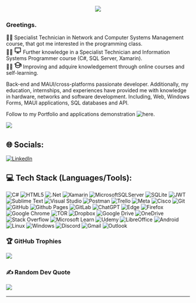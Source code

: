 <p align="center">
  <img src="https://media1.tenor.com/m/zn8iyusePtgAAAAd/joy.gif">
</p>

### Greetings. <br/>
<!--
**Brunha/brunha** is a ✨ _special_ ✨ repository because its `README.md` (this file) appears on your GitHub profile.

Here are some ideas to get you started:

- 🔭 I’m currently working on ...
- 🌱 I’m currently learning ...
- 👯 I’m looking to collaborate on ...
- 🤔 I’m looking for help with ...
- 💬 Ask me about ...
- 📫 How to reach me: ...
- 😄 Pronouns: ...
- ⚡ Fun fact: ...
-->

:technologist: Specialist Technician in Network and Computer Systems Management course, that got me interested in the programming class. </br>
:man_technologist:
<img src="https://raw.githubusercontent.com/Brunha/Portfolio/5d5873be0ee5ebb37c28850c76c68166546fcdae/icons/computer-line.svg" height="20" width="20" /> Further knowledge in a Specialist Technician and Information Systems Programmer course (C#, SQL Server, Xamarin). </br>
:man_student:
<img src="https://raw.githubusercontent.com/Brunha/Portfolio/5d5873be0ee5ebb37c28850c76c68166546fcdae/icons/graduation-cap-line.svg" height="20" width="20" /> Improving and adquire knowledgement through online courses and self-learning. </br>


  Back-end and MAUI/cross-platforms passionate developer. 
  Additionally, my education, internships, and experiences have provided me with knowledge in hardware, networks and software development. Including, Web, Windows Forms, MAUI applications, SQL databases and API. </br>

Follow to my Portfolio and applications demonstration ![here](https://github.com/Brunha/Portfolio).

<!--
<p align="center"> <img src="https://komarev.com/ghpvc/?username=brunha&label=Profile%20views&color=0e75b6&style=flat" alt="brunha" /> </p>
-->
[![](https://visitcount.itsvg.in/api?id=brunha&icon=5&color=12)](https://visitcount.itsvg.in)

<!--
<h3 align="left">Connect with me: </h3>
<p align="left">
<a href="https://linkedin.com/in/brunomourinha" target="blank"><img align="center" src="https://raw.githubusercontent.com/rahuldkjain/github-profile-readme-generator/master/src/images/icons/Social/linked-in-alt.svg" alt="brunomourinha" height="30" width="40" /></a>
</p>
-->

## 🌐 Socials:
[![LinkedIn](https://img.shields.io/badge/LinkedIn-%230077B5.svg?logo=linkedin&logoColor=white)](https://pt.linkedin.com/in/bruno-mourinha-745690173?trk=public_profile_samename-profile)

## 💻 Tech Stack (Languages/Tools):
![C#](https://img.shields.io/badge/c%23-%23239120.svg?style=plastic&logo=csharp&logoColor=white)
![HTML5](https://img.shields.io/badge/html5-%23E34F26.svg?style=plastic&logo=html5&logoColor=white)
![.Net](https://img.shields.io/badge/.NET-5C2D91?style=plastic&logo=.net&logoColor=white) 
![Xamarin](https://img.shields.io/badge/Xamarin-3199DC?style=plastic&logo=xamarin&logoColor=white)
![MicrosoftSQLServer](https://img.shields.io/badge/Microsoft%20SQL%20Server-CC2927?style=plastic&logo=microsoft%20sql%20server&logoColor=white) 
![SQLite](https://img.shields.io/badge/sqlite-%2307405e.svg?style=plastic&logo=sqlite&logoColor=white)
![JWT](https://img.shields.io/badge/JWT-black?style=plastic&logo=JSON%20web%20tokens) 
![Sublime Text](https://img.shields.io/badge/sublime_text-%23575757.svg?style=plastic&logo=sublime-text&logoColor=important)
![Visual Studio](https://img.shields.io/badge/Visual%20Studio-5C2D91.svg?style=plastic&logo=visual-studio&logoColor=white)
![Postman](https://img.shields.io/badge/Postman-FF6C37?style=plastic&logo=postman&logoColor=white) 
![Trello](https://img.shields.io/badge/Trello-%23026AA7.svg?style=plastic&logo=Trello&logoColor=white) 
![Meta](https://img.shields.io/badge/Meta-%230467DF.svg?style=plastic&logo=Meta&logoColor=white) 
![Cisco](https://img.shields.io/badge/cisco-%23049fd9.svg?style=plastic&logo=cisco&logoColor=black) 
![Git](https://img.shields.io/badge/git-%23F05033.svg?style=plastic&logo=git&logoColor=white) 
![GitHub](https://img.shields.io/badge/github-%23121011.svg?style=plastic&logo=github&logoColor=white)
![Github Pages](https://img.shields.io/badge/github%20pages-121013?style=plastic&logo=github&logoColor=white)
![GitLab](https://img.shields.io/badge/gitlab-%23181717.svg?style=plastic&logo=gitlab&logoColor=white)
![ChatGPT](https://img.shields.io/badge/chatGPT-74aa9c?style=plastic&logo=openai&logoColor=white)
![Edge](https://img.shields.io/badge/Edge-0078D7?style=plastic&logo=Microsoft-edge&logoColor=white)
![Firefox](https://img.shields.io/badge/Firefox-FF7139?style=plastic&logo=Firefox-Browser&logoColor=white)
![Google Chrome](https://img.shields.io/badge/Google%20Chrome-4285F4?style=plastic&logo=GoogleChrome&logoColor=white)
![TOR](https://img.shields.io/badge/tor-%237E4798.svg?style=plastic&logo=tor-project&logoColor=white) 
![Dropbox](https://img.shields.io/badge/Dropbox-%233B4D98.svg?style=plastic&logo=Dropbox&logoColor=white)
![Google Drive](https://img.shields.io/badge/Google%20Drive-4285F4?style=plastic&logo=googledrive&logoColor=white)
![OneDrive](https://img.shields.io/badge/OneDrive-0078D4.svg?style=plastic&logo=microsoftonedrive&logoColor=white)
![Stack Overflow](https://img.shields.io/badge/-Stackoverflow-FE7A16?style=plastic&logo=stack-overflow&logoColor=white)
![Microsoft Learn](https://img.shields.io/badge/Microsoft_Learn-258ffa?style=plastic&logo=microsoft&logoColor=white)
![Udemy](https://img.shields.io/badge/Udemy-A435F0?style=plastic&logo=Udemy&logoColor=white)
![LibreOffice](https://img.shields.io/badge/LibreOffice-%2318A303?style=plastic&logo=LibreOffice&logoColor=white)
![Android](https://img.shields.io/badge/Android-3DDC84?style=plastic&logo=android&logoColor=white)
![Linux](https://img.shields.io/badge/Linux-FCC624?style=plastic&logo=linux&logoColor=black)
![Windows](https://img.shields.io/badge/Windows-0078D6?style=plastic&logo=windows&logoColor=white)
![Discord](https://img.shields.io/badge/Discord-%235865F2.svg?style=plastic&logo=discord&logoColor=white)
![Gmail](https://img.shields.io/badge/Gmail-D14836?style=plastic&logo=gmail&logoColor=white)
![Outlook](https://img.shields.io/badge/Microsoft_Outlook-0078D4?style=plastic&logo=microsoft-outlook&logoColor=white)

<!--
<h3 align="left">Languages and Tools:</h3>
<p align="left"> 
  <a href="https://www.w3schools.com/cs/" target="_blank" rel="noreferrer"> 
    <img src="https://raw.githubusercontent.com/devicons/devicon/master/icons/csharp/csharp-original.svg" alt="csharp" width="40" height="40"/> 
  </a> 
  <a href="https://dotnet.microsoft.com/" target="_blank" rel="noreferrer"> 
    <img src="https://raw.githubusercontent.com/devicons/devicon/master/icons/dot-net/dot-net-original-wordmark.svg" alt="dotnet" width="40" height="40"/> 
  </a> 
  <a href="https://git-scm.com/" target="_blank" rel="noreferrer"> 
    <img src="https://www.vectorlogo.zone/logos/git-scm/git-scm-icon.svg" alt="git" width="40" height="40"/> 
  </a> 
  <a href="https://www.w3.org/html/" target="_blank" rel="noreferrer">
    <img src="https://raw.githubusercontent.com/devicons/devicon/master/icons/html5/html5-original-wordmark.svg" alt="html5" width="40" height="40"/> 
  </a> 
  <a href="https://www.linux.org/" target="_blank" rel="noreferrer"> 
    <img src="https://raw.githubusercontent.com/devicons/devicon/master/icons/linux/linux-original.svg" alt="linux" width="40" height="40"/> 
  </a> 
  <a href="https://www.oracle.com/" target="_blank" rel="noreferrer"> 
    <img src="https://raw.githubusercontent.com/devicons/devicon/master/icons/oracle/oracle-original.svg" alt="oracle" width="40" height="40"/> 
  </a> 
  <a href="https://postman.com" target="_blank" rel="noreferrer"> 
    <img src="https://www.vectorlogo.zone/logos/getpostman/getpostman-icon.svg" alt="postman" width="40" height="40"/> 
  </a> 
  <a href="https://reactjs.org/" target="_blank" rel="noreferrer"> 
    <img src="https://raw.githubusercontent.com/devicons/devicon/master/icons/react/react-original-wordmark.svg" alt="react" width="40" height="40"/> 
  </a> 
  <a href="https://www.sqlite.org/" target="_blank" rel="noreferrer"> 
    <img src="https://www.vectorlogo.zone/logos/sqlite/sqlite-icon.svg" alt="sqlite" width="40" height="40"/> 
  </a> 
  <a href="https://dotnet.microsoft.com/apps/xamarin" target="_blank" rel="noreferrer"> 
    <img src="https://raw.githubusercontent.com/detain/svg-logos/780f25886640cef088af994181646db2f6b1a3f8/svg/xamarin.svg" alt="xamarin" width="40" height="40"/> 
  </a> 
</p>
-->

<!--
### 📊 GitHub Stats:
![](https://github-readme-stats.vercel.app/api?username=brunha&theme=catppuccin_latte&hide_border=true&include_all_commits=true&count_private=true)<br/>
![](https://github-readme-streak-stats.herokuapp.com/?user=brunha&theme=catppuccin_latte&hide_border=true)<br/>
![](https://github-readme-stats.vercel.app/api/top-langs/?username=brunha&theme=catppuccin_latte&hide_border=true&include_all_commits=true&count_private=true&layout=compact)
-->

<!--
<p><img align="left" src="https://github-readme-stats.vercel.app/api/top-langs?username=brunha&show_icons=true&locale=en&layout=compact" alt="brunha" /></p>

<p>&nbsp;<img align="center" src="https://github-readme-stats.vercel.app/api?username=brunha&show_icons=true&locale=en" alt="brunha" /></p>

<p><img align="center" src="https://github-readme-streak-stats.herokuapp.com/?user=brunha&" alt="brunha" /></p> -->

### 🏆 GitHub Trophies
<!--
<p align="left"> <a href="https://github.com/ryo-ma/github-profile-trophy"><img src="https://github-profile-trophy.vercel.app/?username=brunha" alt="brunha" /></a> </p>
-->

![](https://github-profile-trophy.vercel.app/?username=brunha&theme=default&no-frame=false&no-bg=true&margin-w=4)

### ✍️ Random Dev Quote
![](https://quotes-github-readme.vercel.app/api?type=horizontal&theme=dark)

---

<!-- Proudly created with GPRM ( https://gprm.itsvg.in ) -->

